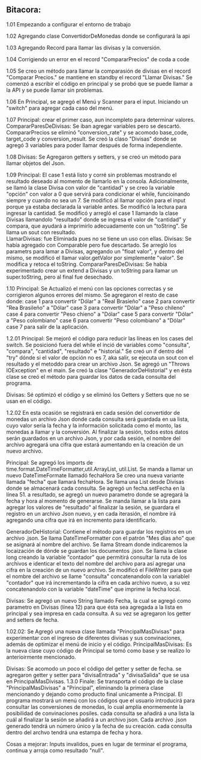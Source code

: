 



<h2>Bitacora:</h2>

1.01 Empezando a configurar el entorno de trabajo

1.02 Agregando clase ConvertidorDeMonedas donde se configurará la api

1.03 Agregando Record para llamar las divisas y la conversión.

1.04 Corrigiendo un error en el record "CompararPrecios" de coda a code

1.05 Se creo un método para llamar la comparasión de divisas en el record "Comparar Precios." se mantiene en standby el record "Llamar Divisas." Se comenzó a escribir el código en principal y se probó que se puede llamar a la API y se puede llamar sin problemas.

1.06 En Principal, se agregó el Menú y Scanner para el input. Iniciando un "switch" para agregar cada caso del menú.

1.07 Principal: crear el primer caso, aun incompleto para determinar valores. CompararParesDeDivisas: Se iban agregar variables pero se descartó. CompararPrecios se eliminó "conversion_rate" y se acomodo base_code, target_code y conversion_result. Se creó la claso "Divisas" donde se agregó 3 variables para poder llamar después de forma independiente.

1.08 Divisas: Se Agregaron getters y setters, y se creó un método para llamar objetos del Json.

1.09 Principal: El case 1 está listo y corré sin problemas mostrando el resultado deseado al momento de llamarlo en la consola. Adicionalmente, se llamó la clase Divisa con valor de "cantidad" y se creo la variable "opción" con valor a 0 que servirá para condicionar el while, funcioinando siempre y cuando no sea un 7. Se modificó al llamar opción para el input porque ya estaba declarada la variable antes. Se modificó la lectura para ingresar la cantidad. Se modificó y arregló el case 1 llamando la clase Divisas llamandolo "resultado" donde se ingresa el valor de "cantidad" y compara, que ayudará a imprimirlo adecuadamente con un "toString". Se llama un sout con resultado.   
LlamarDivisas: fue Eliminada pues no se tiene un uso con ellas.
Divisas: Se había agregado con Comparable pero fue descartado. Se arregló los parametrs para lamar a Divisas, agregando un "float valor", y dentro del mismo, se modificó el llamar valor.getValor por simplemente "valor". Se modifica y retoca el toString. 
CompararParesDeDivisas: Se había experimentado crear un extend a Divisas y un toString para llamar un super.toString, pero al final fue desechado.

1.10 Principal: Se Actualizó el menú con las opciones correctas y se corrigieron algunos errores del mismo. Se agregaron el resto de case donde: 
case 1 para convertir "Dólar" a "Real Brasieño" 
case 2 para convertir "Rea Brasileño" a "Dólar"
case 3 para convertir "Dólar" a "Peso chileno"
case 4 para convertir "Peso chieno" a "Dólar"
case 5 para convertir "Dólar" a "Peso colombiano"
case 6 para convertir "Peso colombiano" a "Dólar"
case 7 para salir de la aplicación.

1.2.01 Principal: Se mejoró el código para reducir las líneas en los cases del switch. 
Se posicionó fuera del while el inció de variables como "consulta", "compara", "cantidad", "resultado" e "historial." 
Se creó un if dentro del "try" dónde si el valor de opción no es 7, aka salir, se ejecuta un sout con el resultado y el metoddo para crear un archivo Json.
Se agregó un "Throws IOException" en el main.
Se creó la clase "GeneradorDeHistorial" y en ésta clase se creó el método para guardar los datos de cada consulta del programa.

Divisas: Sé optimizó el código y se eliminó los Getters y Setters que no se usan en el código.

1.2.02 En esta ocasión se registrará en cada sesión del convertidor de monedas un archivo Json donde cada consulta será guardada en ua lista, cuyo valor sería la fecha y la información solicitada como el monto, las monedas a llamar y la conversión. Al finalizar la sesión, todos estos datos serán guardados en un archivo Json, y por cada sesión, el nombre del archivo agregará una cifra que estará aumentando en la creación de un nuevo archivo.  

Principal: Se agregó los imports de time.format.DateTimeFormatter,util.ArrayList, util.List. Se manda a llamar un nuevo DateTimeFormate llamadó fechaHora Se creo una nueva variante llamada "fecha" que llamará fechaHora. Se llama una List desde Divisas donde se almacenará cada consulta. 
Se agregó un fecha.setFecha en la línea 51. 
 a resultado, se agregó un nuevo parametro donde se agregará la fecha y hora al momento de generarse.
 Se manda llamar a la lista para agregar los valores de "resultado"
 al finalizar la sesión, se guardara el registro en un archivo Json nuevo, y en cada iterasión, el nombre irá agregando una cifra que irá en incremento para identificarlo.
 
 GeneradorDeHistorial: Contiene el método para guardar los registros en un archivo .json.
 Se llama DateTimeFormatter con el patrón "Mes días año" que se asignará al nombre del archivo.
 Se llama Stream donde indicaremos la locaización de dónde se guardan los documentos .json. 
 Se llama la clase long creando la variable "contador" que permitirá consultar la ruta de los archivos e identicar el texto del nombre del archivo para así agregar una cifra en la creación de un nuevo archivo. 
 Se modificó el FileWriter para que el nombre del archivo se llame "consulta" concatenandolo con la variablel "contador" que irá incrementando la cifra en cada archivo nuevo, a su vez concatenandolo con la variable "dateTime" que imprime la fecha local.
 
 Divisas: Se agregó un nuevo String llamado Fecha, la cual se agregó como parametro en Divisas (línea 12) para que ésta sea agregada a la lista en principal y sea impresa en cada consulta. A su vez se agregaron los getter and setters de fecha.
 
 1.02.02:
 Se Agregó una nueva clase llamada "PrincipalMasDivisas" para experimentar con el ingreso de diferentes divisas y sus convinaciones, además de optimizar el menú de inicio y el código.
 PrincipalMasDivisas: Es la nueva clase cuyo código de Principal se tomó como base y se realizo lo anterioirmente mencionado.
 
 Divisas: Se acomodo un poco el código del getter y setter de fecha.
 se agregaron getter y setter para "divisaEntrada" y "divisaSalida" que se usa en PrincipalMasDivisas.
 1.3.0 Finale:
 Se transporta el código de la clase "PrincipalMasDivisas" a "Principal", eliminando la primera clase mencionando y dejando como producto final unicamente a Principal.
 El programa mostrará un menú con los códigos que el usuario introducirá para consultar las conversiones de monedas, lo cual amplía enormemente la posibilidad de convinaciones posiles. cada consulta se añadirá a una lista la cuál al finalizar la sesión se añadirá a un archivo json. Cada archivo .json generado tendrá un número único y la fecha de su creación. cada consulta dentro del archvo tendrá una estampa de fecha y hora.
 
 Cosas a mejorar: Inputs invalidos, pues en lugar de terminar el programa, continua y arroja como resultado "null".


 
